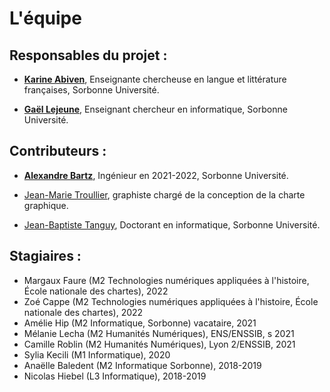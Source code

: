 # L'équipe


## Responsables du projet : 

- [**Karine Abiven**](https://orcid.org/0000-0001-9518-1040), Enseignante chercheuse en langue et littérature françaises, Sorbonne Université.


- [**Gaël Lejeune**](https://www.lejeunegael.fr/), Enseignant chercheur  en informatique, Sorbonne Université.

## Contributeurs :

- [**Alexandre Bartz**](https://cv.archives-ouvertes.fr/alexandre-bartz?langChosen=fr), Ingénieur en 2021-2022, Sorbonne Université.

- [Jean-Marie Troullier](https://www.cinquantesix.com/), graphiste chargé de la conception de la charte graphique.

- [Jean-Baptiste Tanguy](https://orcid.org/0000-0002-0007-1664), Doctorant en informatique, Sorbonne Université. 

## Stagiaires : 

- Margaux Faure (M2 Technologies numériques appliquées à l'histoire, École nationale des chartes), 2022
- Zoé Cappe (M2 Technologies numériques appliquées à l'histoire, École nationale des chartes), 2022
- Amélie Hip (M2 Informatique, Sorbonne) vacataire, 2021
- Mélanie Lecha (M2 Humanités Numériques), ENS/ENSSIB, s 2021
- Camille Roblin (M2 Humanités Numériques), Lyon 2/ENSSIB, 2021
- Sylia Kecili (M1 Informatique), 2020
- Anaëlle Baledent (M2 Informatique Sorbonne), 2018-2019
- Nicolas Hiebel (L3 Informatique),  2018-2019

